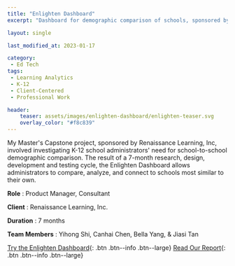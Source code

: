 ```yaml
---
title: "Enlighten Dashboard"
excerpt: "Dashboard for demographic comparison of schools, sponsored by Renaissance Learning, Inc."

layout: single

last_modified_at: 2023-01-17

category:
 - Ed Tech
tags:
 - Learning Analytics
 - K-12
 - Client-Centered
 - Professional Work

header:
    teaser: assets/images/enlighten-dashboard/enlighten-teaser.svg 
    overlay_color: "#f8c839"
---
```

My Master's Capstone project, sponsored by Renaissance Learning, Inc, involved investigating K-12 school administrators' need for school-to-school demographic comparison. The result of a 7-month research, design, development and testing cycle, the Enlighten Dashboard allows administrators to compare, analyze, and connect to schools most similar to their own. 

**Role** : Product Manager, Consultant

**Client** : Renaissance Learning, Inc.

**Duration** : 7 months

**Team Members** : Yihong Shi, Canhai Chen, Bella Yang, & Jiasi Tan

[Try the Enlighten Dashboard](https://demo.enlighten.education/){: .btn .btn--info .btn--large} [Read Our Report](https://enlighten.education/index.html){: .btn .btn--info .btn--large}